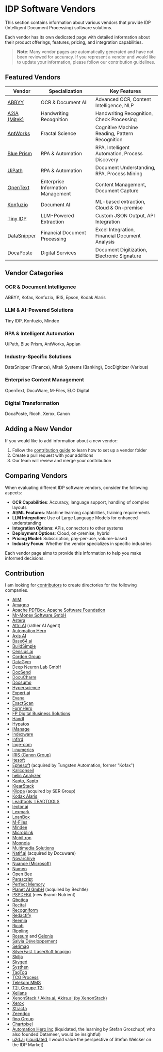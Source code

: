 # IDP Software Vendors

This section contains information about various vendors that provide IDP (Intelligent Document Processing) software solutions.

Each vendor has its own dedicated page with detailed information about their product offerings, features, pricing, and integration capabilities.

> **Note**: Many vendor pages are automatically generated and have not been reviewed for accuracy. If you represent a vendor and would like to update your information, please follow our contribution guidelines.

## Featured Vendors

| Vendor | Specialization | Key Features |
|--------|----------------|-------------|
| [ABBYY](abbyy/index.md) | OCR & Document AI | Advanced OCR, Content Intelligence, NLP |
| [A2iA (Mitek)](a2ia/index.md) | Handwriting Recognition | Handwriting Recognition, Check Processing |
| [AntWorks](antworks/index.md) | Fractal Science | Cognitive Machine Reading, Pattern Recognition |
| [Blue Prism](blue-prism/index.md) | RPA & Automation | RPA, Intelligent Automation, Process Discovery |
| [UiPath](uipath/index.md) | RPA & Automation | Document Understanding, RPA, Process Mining |
| [OpenText](opentext/index.md) | Enterprise Information Management | Content Management, Document Capture |
| [Konfuzio](Konfuzio/index.md) | Document AI | ML-based extraction, Cloud & On-premise |
| [Tiny IDP](Tiny-IDP/index.md) | LLM-Powered Extraction | Custom JSON Output, API Integration |
| [DataSnipper](datasnipper/index.md) | Financial Document Processing | Excel Integration, Financial Document Analysis |
| [DocaPoste](docaposte/index.md) | Digital Services | Document Digitization, Electronic Signature |

## Vendor Categories

### OCR & Document Intelligence
ABBYY, Kofax, Konfuzio, IRIS, Epson, Kodak Alaris

### LLM & AI-Powered Solutions
Tiny IDP, Konfuzio, Mindee

### RPA & Intelligent Automation
UiPath, Blue Prism, AntWorks, Appian

### Industry-Specific Solutions
DataSnipper (Finance), Mitek Systems (Banking), DocDigitizer (Various)

### Enterprise Content Management
OpenText, DocuWare, M-Files, ELO Digital

### Digital Transformation
DocaPoste, Ricoh, Xerox, Canon

## Adding a New Vendor

If you would like to add information about a new vendor:

1. Follow the [contribution guide](../contribution/index.md) to learn how to set up a vendor folder
2. Create a pull request with your additions
3. Our team will review and merge your contribution

## Comparing Vendors

When evaluating different IDP software vendors, consider the following aspects:

- **OCR Capabilities**: Accuracy, language support, handling of complex layouts
- **AI/ML Features**: Machine learning capabilities, training requirements
- **LLM Integration**: Use of Large Language Models for enhanced understanding
- **Integration Options**: APIs, connectors to other systems
- **Deployment Options**: Cloud, on-premise, hybrid
- **Pricing Model**: Subscription, pay-per-use, volume-based
- **Industry Focus**: Whether the vendor specializes in specific industries

Each vendor page aims to provide this information to help you make informed decisions.

## Contribution

I am looking for [contributors](../contribution/index.md) to create directories for the following companies.

- [AIIM](https://www.aiim.org/)
- [Amagno](https://www.amagno.de/)
- [Apache PDFBox, Apache Software Foundation](https://pdfbox.apache.org/)
- [Mr-Money Software GmbH](https://www.pdf-box.de/)
- [Astera](https://www.astera.com/)
- [Attri.AI](https://attri.ai/) (rather AI Agent)
- [Automation Hero](https://automationhero.ai/)
- [Axis AI](https://axis-ai.com/)
- [Base64.ai](https://www.base64.ai/)
- [BuildSimple](https://www.buildsimple.com/)
- [Censius.ai](https://censius.ai/)
- [Cordon Group](https://www.cordongroup.com/)
- [DataGym](https://datagym.ai/)
- [Deep Neuron Lab GmbH](https://www.dnl.ai/)
- [DocSend](https://www.docsend.com/)
- [DocuCharm](https://www.docucharm.com/)
- [Docsumo](https://www.docsumo.com/)
- [Hyperscience](https://www.hyperscience.ai/)
- [Expert.ai ](https://www.expert.ai/hybrid-ai/)
- [Evana](https://evana.ai/)
- [ExactScan](https://exactscan.com/)
- [FormHero](https://formhero.com/)
- [FP Digital Business Solutions](https://www.fp-dbs.com/)
- [Handl](https://www.handl.ai/)
- [Hypatos](https://hypatos.ai/)
- [iManage](https://imanage.com/)
- [Indexware](https://www.indexware.com/)
- [Infrrd](https://www.infrrd.ai/)
- [Inge-com](https://www.inge-com.com/)
- [I-numerics](https://www.i-numerics.com/)
- [IRIS (Canon Group)](https://www.irislink.com/)
- [Itesoft](https://www.itesoft.com/)
- [Ephesoft](https://ephesoft.com/de/produkte/transact/) (acquired by Tungsten Automation, former "Kofax")
- [Kaliconseil](https://www.kaliconseil.com/)
- [helic Analyzer](https://www.comline.de/branchen/finanzdienstleister/kreditprozesse-in-banken-optimieren-mit-helic-analyzer.html)
- [Kapto, Kapto](https://www.kapto.ai/)
- [KlearStack](https://klearstack.ai/)
- [Klippa](https://www.klippa.com/) (acquired by SER Group)
- [Kodak Alaris](https://www.kodakalaris.com/)
- [Leadtools, LEADTOOLS](https://www.leadtools.com/)
- [lector.ai](https://lector.ai/)
- [Lexmark](https://www.lexmark.com/)
- [LoanBox](https://www.loanbox.com/)
- [M-Files](https://www.m-files.com/)
- [Mindee](https://www.mindee.com/)
- [Microblink](https://microblink.com/)
- [Mobiltron](https://www.mobiltron.com/)
- [Moonoia](https://moonoia.com/)
- [Multimedia Solutions](https://www.multimediasolutions.com/)
- [Natif.ai](https://natif.ai/) (acquired by Docuware)
- [Novarchive](https://www.novarchive.com/)
- [Nuance (Microsoft)](https://www.nuance.com/)
- [Numen](https://www.numen.fr/)
- [Open Bee](https://www.openbee.com/)
- [Parascript](https://www.parascript.com/)
- [Perfect Memory](https://www.perfectmemory.com/)
- [Planet AI GmbH](https://planet-ai.com/) (acquired by Bechtle)
- [PSPDFKit](https://pspdfkit.com/) (new Brand:  Nutrient)
- [Qbotica](https://qbotica.com/)
- [Recital](https://www.recital.ai/)
- [Recogniform](https://www.recogniform.com/)
- [Redactify](https://redactify.com/)
- [Reemia](https://www.reemia.com/)
- [Ricoh](https://www.ricoh.com/)
- [Rippling](https://www.rippling.com/)
- [Rossum](https://rossum.ai/) and [Celonis](https://rossum.ai/company/newsroom/rossum-announces-partnership-with-celonis-to-accelerate-workflow-automation/)
- [Salvia Développement](https://www.salvia-developpement.fr/)
- [Serimag](https://www.serimag.com/)
- [SilverFast, LaserSoft Imaging](https://www.silverfast.com/)
- [Skilja](https://www.skilja.com/)
- [Skyged](https://www.skyged.com/)
- [Systhen](https://www.systhen.com/)
- [TagTog](https://www.tagtog.net/)
- [TCG Process](https://www.tcgprocess.com/)
- [Telekom MMS](https://mms.telekom.com/)
- [T2i, Groupe T2i](https://www.groupe-t2i.com/)
- [Xelians](https://www.xelians.fr/)
- [XenonStack / Akira.ai, Akira.ai (by XenonStack)](https://www.akira.ai/)
- [Xerox](https://www.xerox.com/)
- [Xtracta](https://www.xtracta.com/)
- [Zeendoc](https://www.zeendoc.com/)
- [fino Group](https://fintract.io/)
- [Chartpixel](https://www.chartpixel.com/)
- [Automation Hero Inc](https://www.linkedin.com/company/automationhero/) (liquidated, the learning by Stefan Groschupf, who also founded Datameer, would be insightful)
- [u2d.ai](https://web.archive.org/web/20240728063247/https://www.u2d.ai/) ([liquidated](https://www.northdata.de/Uptodate+Services+und+Solutions+GmbH,+Bad+Homburg+v.+d.+H%C3%B6he/Amtsgericht+Bad+Homburg+HRB+12223), I would value the perspective of Stefan Welcker on the IDP Market)